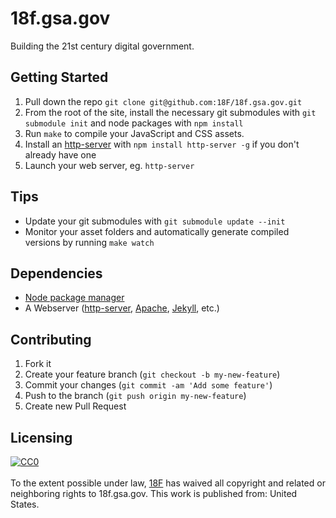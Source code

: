 18f.gsa.gov
===========
Building the 21st century digital government.


Getting Started
--
1. Pull down the repo `git clone git@github.com:18F/18f.gsa.gov.git`
2. From the root of the site, install the necessary git submodules with `git submodule init` and node packages with `npm install`
3. Run `make` to compile your JavaScript and CSS assets.
4. Install an [http-server](https://www.npmjs.org/package/http-server) with `npm install http-server -g` if you don't already have one
5. Launch your web server, eg. `http-server`



Tips
--
- Update your git submodules with `git submodule update --init`
- Monitor your asset folders and automatically generate compiled versions by running `make watch`


Dependencies
--

* [Node package manager](http://howtonode.org/introduction-to-npm)
* A Webserver ([http-server](https://www.npmjs.org/package/http-server), [Apache](http://httpd.apache.org/), [Jekyll](http://jekyllrb.com/), etc.)




Contributing
--
1. Fork it
2. Create your feature branch (`git checkout -b my-new-feature`)
3. Commit your changes (`git commit -am 'Add some feature'`)
4. Push to the branch (`git push origin my-new-feature`)
5. Create new Pull Request



Licensing
--

<p xmlns:dct="http://purl.org/dc/terms/" xmlns:vcard="http://www.w3.org/2001/vcard-rdf/3.0#">
  <a rel="license"
     href="http://creativecommons.org/publicdomain/zero/1.0/">
    <img src="http://i.creativecommons.org/p/zero/1.0/88x31.png" style="border-style: none;" alt="CC0" /></a>
  <br /><br />
  To the extent possible under law,
  <a rel="dct:publisher"
     href="http://18f.gsa.gov">
    <span property="dct:title">18F</span></a>
  has waived all copyright and related or neighboring rights to
  <span property="dct:title">18f.gsa.gov</span>.
This work is published from:
<span property="vcard:Country" datatype="dct:ISO3166"
      content="US" about="http://18f.gsa.gov">
  United States</span>.
</p>